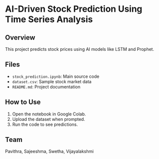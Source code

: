 # AI-Driven Stock Prediction Using Time Series Analysis

## Overview
This project predicts stock prices using AI models like LSTM and Prophet.

## Files
- `stock_prediction.ipynb`: Main source code
- `dataset.csv`: Sample stock market data
- `README.md`: Project documentation

## How to Use
1. Open the notebook in Google Colab.
2. Upload the dataset when prompted.
3. Run the code to see predictions.

## Team
Pavithra, Sajeeshma, Swetha, Vijayalakshmi
